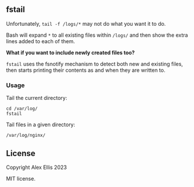 ## fstail

Unfortunately, `tail -f /logs/*` may not do what you want it to do.

Bash will expand `*` to all existing files within `/logs/` and then show the extra lines added to each of them.

**What if you want to include newly created files too?**

`fstail` uses the fsnotify mechanism to detect both new and existing files, then starts printing their contents as and when they are written to.

### Usage

Tail the current directory:

```
cd /var/log/
fstail
```

Tail files in a given directory:

```
/var/log/nginx/
```

## License

Copyright Alex Ellis 2023

MIT license.
